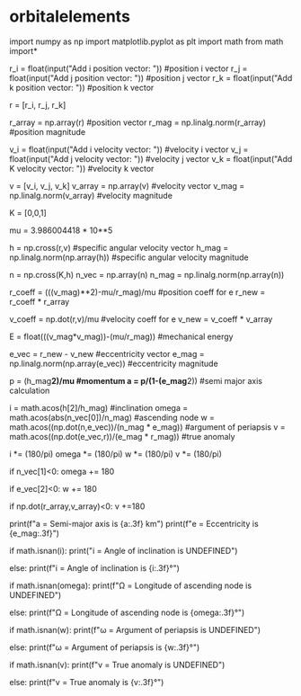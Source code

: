 # orbitalelements

import numpy as np
import matplotlib.pyplot as plt
import math 
from math import*

r_i = float(input("Add i position vector: ")) #position i vector
r_j = float(input("Add j position vector: ")) #position j vector
r_k = float(input("Add k position vector: ")) #position k vector

r = [r_i, r_j, r_k]

r_array = np.array(r) #position vector
r_mag = np.linalg.norm(r_array) #position magnitude

v_i = float(input("Add i velocity vector: ")) #velocity i vector
v_j = float(input("Add j velocity vector: ")) #velocity j vector
v_k = float(input("Add K velocity vector: ")) #velocity k vector

v = [v_i, v_j, v_k]
v_array = np.array(v) #velocity vector
v_mag = np.linalg.norm(v_array) #velocity magnitude

K = [0,0,1]

mu = 3.986004418 * 10**5

h = np.cross(r,v) #specific angular velocity vector
h_mag = np.linalg.norm(np.array(h)) #specific angular velocity magnitude

n = np.cross(K,h)
n_vec = np.array(n)
n_mag = np.linalg.norm(np.array(n))

r_coeff = (((v_mag)**2)-mu/r_mag)/mu #position coeff for e
r_new = r_coeff * r_array

v_coeff = np.dot(r,v)/mu #velocity coeff for e
v_new = v_coeff * v_array

E = float(((v_mag*v_mag))-(mu/r_mag)) #mechanical energy

e_vec = r_new - v_new #eccentricity vector
e_mag = np.linalg.norm(np.array(e_vec)) #eccentricity magnitude

p = (h_mag**2)/mu #momentum
a = p/(1-(e_mag**2)) #semi major axis calculation

i = math.acos(h[2]/h_mag) #inclination
omega = math.acos(abs(n_vec[0])/n_mag) #ascending node
w = math.acos((np.dot(n,e_vec))/(n_mag * e_mag)) #argument of periapsis
v = math.acos((np.dot(e_vec,r))/(e_mag * r_mag)) #true anomaly

i *= (180/pi)
omega *= (180/pi)
w *= (180/pi)
v *= (180/pi)

if n_vec[1]<0:
    omega += 180

if e_vec[2]<0:
    w += 180

if np.dot(r_array,v_array)<0:
    v +=180

print(f"a = Semi-major axis is {a:.3f} km")
print(f"e = Eccentricity is {e_mag:.3f}")

if math.isnan(i):
    print("i = Angle of inclination is UNDEFINED")

else:
    print(f"i = Angle of inclination is {i:.3f}°")


if math.isnan(omega):
    print(f"Ω = Longitude of ascending node is UNDEFINED")

else:
    print(f"Ω = Longitude of ascending node is {omega:.3f}°")

if math.isnan(w):
    print(f"ω = Argument of periapsis is UNDEFINED")

else:
    print(f"ω = Argument of periapsis is {w:.3f}°")

if math.isnan(v):
    print(f"v = True anomaly is UNDEFINED")

else:
    print(f"v = True anomaly is {v:.3f}°")
